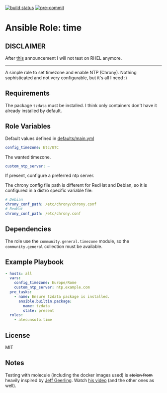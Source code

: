 [![build status](https://github.com/alecunsolo/ansible-role-time/actions/workflows/ci.yml/badge.svg)](https://github.com/alecunsolo/ansible-role-time/actions/workflows/ci.yml)
[![pre-commit](https://img.shields.io/badge/pre--commit-enabled-brightgreen?logo=pre-commit)](https://github.com/pre-commit/pre-commit)

Ansible Role: time
=========
## DISCLAIMER
After [this](https://www.redhat.com/en/blog/furthering-evolution-centos-stream) announcement I will not test on RHEL anymore.

---------
A simple role to set timezone and enable NTP (Chrony). Nothing sophisticated and not very configurable, but it's all I need :)

Requirements
------------

The package `tzdata` must be installed. I think only containers don't have it already installed by default.

Role Variables
--------------

Default values defined in [defaults/main.yml](defaults/main.yml)
```yaml
config_timezone: Etc/UTC
```
The wanted timezone.

```yaml
custom_ntp_server: ~
```
If present, configure a preferred ntp server.

The chrony config file path is different for RedHat and Debian, so it is configured in a distro specific variable file:

```yaml
# Debian
chrony_conf_path: /etc/chrony/chrony.conf
# RedHat
chrony_conf_path: /etc/chrony.conf
```

Dependencies
------------

The role use the `community.general.timezone` module, so the `community.general` collection must be available.

Example Playbook
----------------

```yaml
- hosts: all
  vars:
    config_timezone: Europe/Rome
    custom_ntp_server: ntp.example.com
  pre_tasks:
    - name: Ensure tzdata package is installed.
      ansible.builtin.package:
        name: tzdata
        state: present
  roles:
    - alecunsolo.time
```

License
-------

MIT

Notes
-----

Testing with molecule (including the docker images used) is ~~stolen from~~ heavily inspired by [Jeff Geerling](https://www.jeffgeerling.com/). Watch [his video](https://youtu.be/FaXVZ60o8L8) (and the other ones as well).
